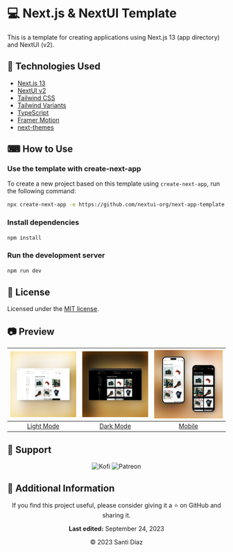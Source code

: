 # 💻 Next.js & NextUI Template

This is a template for creating applications using Next.js 13 (app directory) and NextUI (v2).

## 🧩 Technologies Used

- [Next.js 13](https://nextjs.org/docs/getting-started)
- [NextUI v2](https://nextui.org/)
- [Tailwind CSS](https://tailwindcss.com/)
- [Tailwind Variants](https://tailwind-variants.org)
- [TypeScript](https://www.typescriptlang.org/)
- [Framer Motion](https://www.framer.com/motion/)
- [next-themes](https://github.com/pacocoursey/next-themes)

## ⌨ How to Use


### Use the template with create-next-app

To create a new project based on this template using `create-next-app`, run the following command:

```bash
npx create-next-app -e https://github.com/nextui-org/next-app-template
```

### Install dependencies

```bash
npm install
```

### Run the development server

```bash
npm run dev
```

## 📄 License

Licensed under the [MIT license](https://github.com/nextui-org/next-app-template/blob/main/LICENSE).

## 📷 Preview

| ![Imagen 1](preview/LightMode.png) | ![Imagen 2](preview/DarkMode.png) | ![Imagen 3](preview/Mobile.png) |
| :----------------------------------: | :----------------------------------: | :----------------------------------: |
|    [Light Mode](https://github.com/SantiiD/SaleItem)    |    [Dark Mode](https://github.com/SantiiD/SaleItem)    |    [Mobile](https://github.com/SantiiD/SaleItem)    |

## 🤝 Support

<p align="center">
  <a href="https://ko-fi.com/SantiiD" style="text-decoration: none;">
    <img src="https://img.shields.io/badge/Support%20Me%20on%20Kofi-%23FF5E5B.svg?style=for-the-badge&logo=Ko-fi&logoColor=white" alt="Kofi" />
  </a>
  <a href="https://patreon.com/user?u=80736594" style="text-decoration: none;">
    <img src="https://img.shields.io/badge/Support%20Me%20on%20Patreon-%23FF424D.svg?style=for-the-badge&logo=Patreon&logoColor=white" alt="Patreon" />
  </a>
</p>

## 📄 Additional Information

<p align="center">
If you find this project useful, please consider giving it a ⭐️ on GitHub and sharing it.
</p>

<p align="center">
<b>Last edited:</b> September 24, 2023
</p>

<p align="center">
© 2023 Santi Díaz
</p>